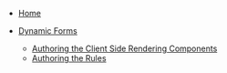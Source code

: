 * [Home](/)


* [Dynamic Forms](/Dynamic%20Forms/README.md)
  * [Authoring the Client Side Rendering Components](/Dynamic%20Forms/AuthoringClientSideComponents.md)
  * [Authoring the Rules](/Dynamic%20Forms/AuthoringDecisionService.md)
